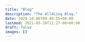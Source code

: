 ```yaml
---
title: "Blog"
description: "The All4Ling Blog."
date: 2020-10-06T08:49:55+00:00
lastmod: 2021-05-26T11:27:00+00:00
draft: false
images: []
---
```

